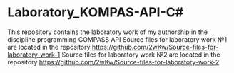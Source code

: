 # Laboratory_KOMPAS-API-C#

This repository contains the laboratory work of my authorship in the discipline programming COMPASS API
Source files for laboratory work №1 are located in the repository https://github.com/2wKw/Source-files-for-laboratory-work-1
Source files for laboratory work №2 are located in the repository https://github.com/2wKw/Source-files-for-laboratory-work-2
